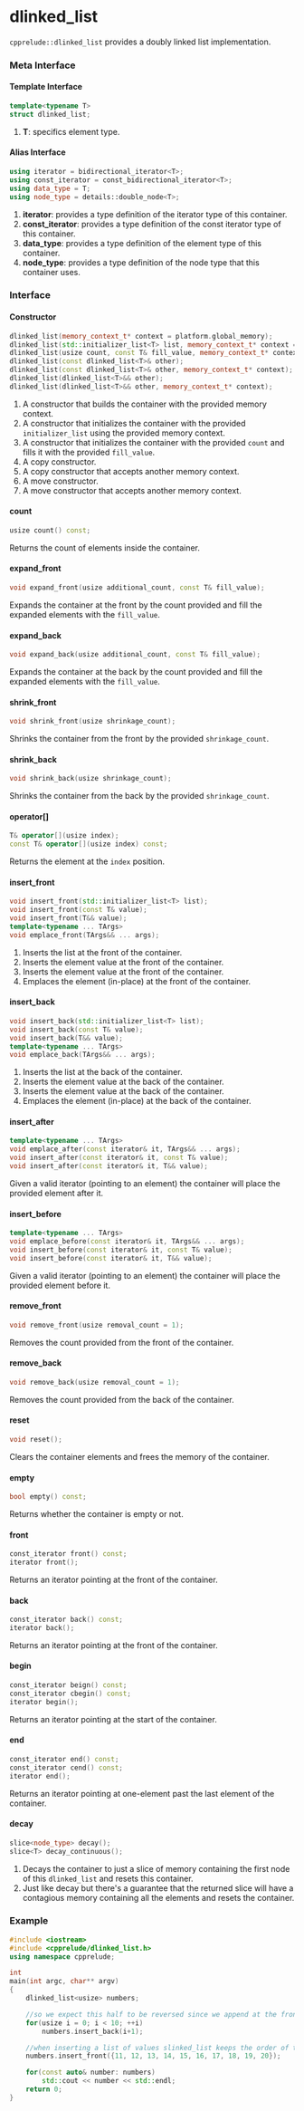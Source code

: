 # dlinked_list

`cpprelude::dlinked_list` provides a doubly linked list implementation.

### Meta Interface

#### Template Interface

```c++
template<typename T>
struct dlinked_list;
```

1. **T**: specifics element type.

#### Alias Interface

```c++
using iterator = bidirectional_iterator<T>;
using const_iterator = const_bidirectional_iterator<T>;
using data_type = T;
using node_type = details::double_node<T>;
```

1. **iterator**: provides a type definition of the iterator type of this container.
2. **const_iterator**: provides a type definition of the const iterator type of this container.
3. **data_type**: provides a type definition of the element type of this container.
4. **node_type**: provides a type definition of the node type that this container uses.

### Interface

#### Constructor

```c++
dlinked_list(memory_context_t* context = platform.global_memory);
dlinked_list(std::initializer_list<T> list, memory_context_t* context = platform.global_memory);
dlinked_list(usize count, const T& fill_value, memory_context_t* context = platform.global_memory);
dlinked_list(const dlinked_list<T>& other);
dlinked_list(const dlinked_list<T>& other, memory_context_t* context);
dlinked_list(dlinked_list<T>&& other);
dlinked_list(dlinked_list<T>&& other, memory_context_t* context);
```

1. A constructor that builds the container with the provided memory context.
2. A constructor that initializes the container with the provided `initializer_list` using the provided memory context.
3. A constructor that initializes the container with the provided `count` and fills it with the provided `fill_value`.
4. A copy constructor.
5. A copy constructor that accepts another memory context.
6. A move constructor.
7. A move constructor that accepts another memory context.

#### count

```c++
usize count() const;
```

Returns the count of elements inside the container.

#### expand_front

```c++
void expand_front(usize additional_count, const T& fill_value);
```

Expands the container at the front by the count provided and fill the expanded elements with the `fill_value`.

#### expand_back
```c++
void expand_back(usize additional_count, const T& fill_value);
```

Expands the container at the back by the count provided and fill the expanded elements with the `fill_value`.

#### shrink_front

```c++
void shrink_front(usize shrinkage_count);
```

Shrinks the container from the front by the provided `shrinkage_count`.

#### shrink_back

```c++
void shrink_back(usize shrinkage_count);
```

Shrinks the container from the back by the provided `shrinkage_count`.

#### operator[]

```c++
T& operator[](usize index);
const T& operator[](usize index) const;
```

Returns the element at the `index` position.

#### insert_front

```c++
void insert_front(std::initializer_list<T> list);
void insert_front(const T& value);
void insert_front(T&& value);
template<typename ... TArgs>
void emplace_front(TArgs&& ... args);
```

1. Inserts the list at the front of the container.
2. Inserts the element value at the front of the container.
3. Inserts the element value at the front of the container.
4. Emplaces the element (in-place) at the front of the container.

#### insert_back

```c++
void insert_back(std::initializer_list<T> list);
void insert_back(const T& value);
void insert_back(T&& value);
template<typename ... TArgs>
void emplace_back(TArgs&& ... args);
```

1. Inserts the list at the back of the container.
2. Inserts the element value at the back of the container.
3. Inserts the element value at the back of the container.
4. Emplaces the element (in-place) at the back of the container.

#### insert_after
```c++
template<typename ... TArgs>
void emplace_after(const iterator& it, TArgs&& ... args);
void insert_after(const iterator& it, const T& value);
void insert_after(const iterator& it, T&& value);
```

Given a valid iterator (pointing to an element) the container will place the provided element after it.

#### insert_before
```c++
template<typename ... TArgs>
void emplace_before(const iterator& it, TArgs&& ... args);
void insert_before(const iterator& it, const T& value);
void insert_before(const iterator& it, T&& value);
```

Given a valid iterator (pointing to an element) the container will place the provided element before it.
 
#### remove_front

```c++
void remove_front(usize removal_count = 1);
```

Removes the count provided from the front of the container.

#### remove_back

```c++
void remove_back(usize removal_count = 1);
```

Removes the count provided from the back of the container.

#### reset

```c++
void reset();
```

Clears the container elements and frees the memory of the container.

#### empty

```c++
bool empty() const;
```

Returns whether the container is empty or not.

#### front

```c++
const_iterator front() const;
iterator front();
```

Returns an iterator pointing at the front of the container.

#### back

```c++
const_iterator back() const;
iterator back();
```

Returns an iterator pointing at the front of the container.

#### begin

```c++
const_iterator beign() const;
const_iterator cbegin() const;
iterator begin();
```

Returns an iterator pointing at the start of the container.

#### end

```c++
const_iterator end() const;
const_iterator cend() const;
iterator end();
```

Returns an iterator pointing at one-element past the last element of the container.

#### decay

```c++
slice<node_type> decay();
slice<T> decay_continuous();
```

1. Decays the container to just a slice of memory containing the first node of this `dlinked_list` and resets this container.
2. Just like decay but there's a guarantee that the returned slice will have a contagious memory containing all the elements and resets the container.

### Example

```c++
#include <iostream>
#include <cpprelude/dlinked_list.h>
using namespace cpprelude;

int
main(int argc, char** argv)
{
	dlinked_list<usize> numbers;

	//so we expect this half to be reversed since we append at the front
	for(usize i = 0; i < 10; ++i)
		numbers.insert_back(i+1);

	//when inserting a list of values slinked_list keeps the order of the elements so this half of the list will be ordered
	numbers.insert_front({11, 12, 13, 14, 15, 16, 17, 18, 19, 20});

	for(const auto& number: numbers)
		std::cout << number << std::endl;
	return 0;
}
```
